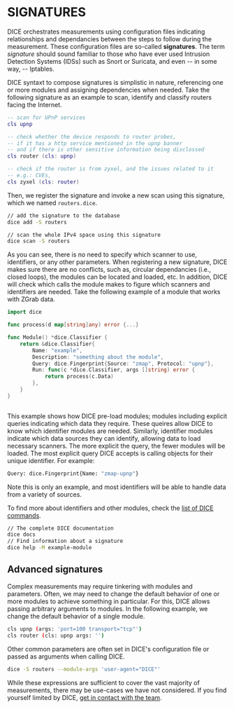 # SIGNATURES

DICE orchestrates measurements using configuration files indicating relationships and dependancies between the steps to follow during the measurement.
These configuration files are so-called __signatures__.
The term _signature_ should sound familiar to those who have ever used Intrusion Detection Systems (IDSs) such as Snort or Suricata, and even -- in some way, -- Iptables.

DICE syntaxt to compose signatures is simplistic in nature, referencing one or more modules and assigning dependencies when needed.
Take the following signature as an example to scan, identify and classify routers facing the Internet.

```lua
-- scan for UPnP services
cls upnp

-- check whether the device responds to router probes,
-- if it has a http service mentioned in the upnp banner
-- and if there is other sensitive information being disclossed
cls router (cls: upnp)

-- check if the router is from zyxel, and the issues related to it
-- e.g.: CVEs,  
cls zyxel (cls: router)
```

Then, we register the signature and invoke a new scan using this signature, which we named `routers.dice`.

```sh
// add the signature to the database
dice add -S routers

// scan the whole IPv4 space using this signature
dice scan -S routers
```

As you can see, there is no need to specify which scanner to use, identifiers, or any other parameters.
When registering a new signature, DICE makes sure there are no conflicts, such as, circular dependancies (i.e., closed loops), the modules can be located and loaded, etc.
In addition, DICE will check which calls the module makes to figure which scanners and identifiers are needed.
Take the following example of a module that works with ZGrab data.

```go
import dice

func process(d map[string]any) error {...}

func Module() *dice.Classifier {
    return &dice.Classifier{
        Name: "example",
        Description: "something about the module",
        Query: dice.Fingerprint{Source: "zmap", Protocol: "upnp"},
        Run: func(c *dice.Classifier, args []string) error {
            return process(c.Data)
        },
    }
}
    
```

This example shows how DICE pre-load modules; modules including explicit queries indicating which data they require.
These queires allow DICE to know which identifier modules are needed.
Similarly, identifier modules indicate which data sources they can identify, allowing data to load necessary scanners.
The more explicit the query, the fewer modules will be loaded.
The most explicit query DICE accepts is calling objects for their unique identifier. For example:

```bash
Query: dice.Fingerprint{Name: "zmap-upnp"}
```

Note this is only an example, and most identifiers will be able to handle data from a variety of sources.

To find more about identifiers and other modules, check the [list of DICE commands](docs/commands.md). 

```bash
// The complete DICE documentation 
dice docs
// Find information about a signature 
dice help -M example-module
```

## Advanced signatures

Complex measurements may require tinkering with modules and parameters.
Often, we may need to change the default behavior of one or more modules to achieve something in particular.
For this, DICE allows passing arbitrary arguments to modules.
In the following example, we change the default behavior of a single module.

```bash
cls upnp (args: 'port=100 transport="tcp"')
cls router (cls: upnp args: '')
```

Other common parameters are often set in DICE's configuration file or passed as arguments when calling DICE.

```bash
dice -S routers --module-args 'user-agent="DICE"'
```

While these expressions are sufficient to cover the vast majority of measurements, there may be use-cases we have not considered.
If you find yourself limited by DICE, [get in contact with the team](docs/contact.md).
